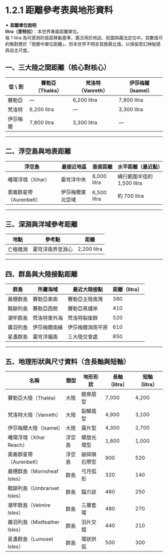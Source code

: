 # 1.2.1 距離參考表與地形資料

✦ **距離單位說明**  
**litra（里特拉）**：本世界專屬距離單位。  
每 1 litra 為可感測的長距移動基準，廣泛用於地誌、航圖與魔法定位中。其數值可約略對應於「現實中單位距離」，但本世界不明言其換算比值，以保留奇幻神秘感與自主尺度。  


## 一、三大陸之間距離（核心對核心）
| 從 \ 到 | 賽勒亞（Thaléa） | 梵洛特（Vanreth） | 伊莎梅爾（Isamel） |
|---------|------------------|--------------------|----------------------|
| 賽勒亞   | —                | 6,200 litra        | 7,800 litra          |
| 梵洛特   | 6,200 litra      | —                  | 3,300 litra          |
| 伊莎梅爾 | 7,800 litra      | 3,300 litra        | —                    |

---

## 二、浮空島與地表距離
| 浮空島           | 最接近地區             | 垂直距離 | 水平距離（最近點） |
|------------------|------------------------|----------|--------------------|
| 曦環浮境（Xihar）   | 靈穹洋中央               | 8,000 litra | 繞行範圍半徑約 1,500 litra |
| 奧崙群星帶（Aurenbelt） | 伊莎梅爾東北空域           | 6,500 litra | 約 700 litra           |

---

## 三、深淵與洋域參考距離
| 地點           | 參考點             | 距離     |
|----------------|--------------------|----------|
| 亡極徹淵       | 靈穹洋南界至淵心       | 2,200 litra |

---

## 四、群島與大陸接點距離
| 群島             | 所屬海域     | 最近大陸接點        | 距離（litra） |
|------------------|--------------|----------------------|----------------|
| 晨穗群島         | 賽勒亞東南   | 賽勒亞主陸南灣        | 380            |
| 黯鉚列島         | 賽勒亞西側   | 賽勒亞黑燼岸          | 410            |
| 潮牢群島         | 梵洛特東外海 | 梵洛特裂崖群          | 520            |
| 霧羽列島         | 伊莎梅爾南緣 | 伊莎梅爾淵雨平原        | 610            |
| 星盞群島         | 靈穹洋偏南   | 三大陸交會處          | 850            |

---

## 五、地理形狀與尺寸資料（含長軸與短軸）

| 名稱                        | 類型   | 地形形狀           | 長軸（litra） | 短軸（litra） |
|-----------------------------|--------|--------------------|----------------|----------------|
| 賽勒亞大陸（Thaléa）         | 大陸   | 龍脊扇型           | 7,000          | 4,200          |
| 梵洛特大陸（Vanreth）        | 大陸   | 裂鱗盾型           | 4,900          | 3,100          |
| 伊莎梅爾大陸（Isamel）       | 大陸   | 葉片型             | 4,300          | 2,700          |
| 曦環浮境（Xihar Reach）      | 浮空島 | 螺旋光環型         | 1,800          | 1,000          |
| 奧崙群星帶（Aurenbelt）      | 浮空島 | 破碎隕石帶型       | 900            | 520            |
| 晨穗群島（Mornsheaf Isles） | 群島   | 弓月弧形           | 320            | 140            |
| 黯鉚列島（Umbrarivet Isles） | 群島   | 錨爪狀             | 460            | 250            |
| 潮牢群島（Velmire Isles）    | 群島   | 三層套環           | 480            | 270            |
| 霧羽列島（Mistfeather Isles）| 群島   | 羽片交錯           | 440            | 210            |
| 星盞群島（Lumoset Isles）    | 群島   | 環狀拱弧           | 500            | 300            |
